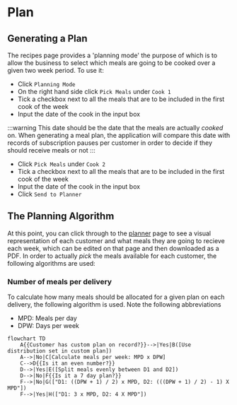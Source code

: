 # Plan

## Generating a Plan

The recipes page provides a 'planning mode' the purpose of which is to allow the business to select which meals are going to be cooked over a given two week period. To use it:

- Click `Planning Mode`
- On the right hand side click `Pick Meals` under `Cook 1`
- Tick a checkbox next to all the meals that are to be included in the first cook of the week
- Input the date of the cook in the input box

:::warning
This date should be the date that the meals are actually _cooked_ on. When generating a meal plan, the application will compare this date with records of subscription pauses per customer in order to decide if they should receive meals or not
:::

- Click `Pick Meals` under `Cook 2`
- Tick a checkbox next to all the meals that are to be included in the first cook of the week
- Input the date of the cook in the input box
- Click `Send to Planner`

## The Planning Algorithm

At this point, you can click through to the [planner](../Pages/planner.md) page to see a visual representation of each customer and what meals they are going to recieve each week, which can be edited on that page and then downloaded as a PDF. In order to actually _pick_ the meals available for each customer, the following algorithms are used:

### Number of meals per delivery

To calculate how many meals should be allocated for a given plan on each delivery, the following algorithm is used. Note the following abbreviations

- MPD: Meals per day
- DPW: Days per week

```mermaid
flowchart TD
    A{{Customer has custom plan on record?}}-->|Yes|B([Use distribution set in custom plan])
    A-->|No|C[Calculate meals per week: MPD x DPW]
    C-->D{{Is it an even number?}}
    D-->|Yes|E([Split meals evenly between D1 and D2])
    D-->|No|F{{Is it a 7 day plan?}}
    F-->|No|G(["D1: ((DPW + 1) / 2) x MPD, D2: (((DPW + 1) / 2) - 1) X MPD"])
    F-->|Yes|H(["D1: 3 x MPD, D2: 4 X MPD"])
```
